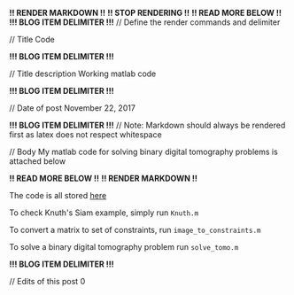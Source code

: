 **!! RENDER MARKDOWN !!**
**!! STOP RENDERING !!**
**!! READ MORE BELOW !!**
**!!! BLOG ITEM DELIMITER !!!**
// Define the render commands and delimiter

// Title
Code

**!!! BLOG ITEM DELIMITER !!!**

// Title description
Working matlab code

**!!! BLOG ITEM DELIMITER !!!**

// Date of post 
November 22, 2017

**!!! BLOG ITEM DELIMITER !!!**
// Note: Markdown should always be rendered first as latex does not respect whitespace

// Body
My matlab code for solving binary digital tomography problems is attached below

**!! READ MORE BELOW !!**
**!! RENDER MARKDOWN !!**

The code is all stored [here](https://github.com/zwimer/zwimer.com/tree/master/SAT-Blog/Blogs/Code)

To check Knuth's Siam example, simply run `Knuth.m`

To convert a matrix to set of constraints, run `image_to_constraints.m`

To solve a binary digital tomography problem run `solve_tomo.m`

**!!! BLOG ITEM DELIMITER !!!**

// Edits of this post
0
